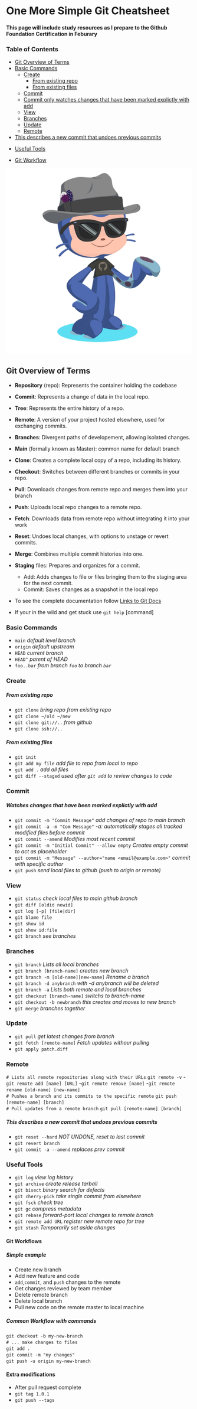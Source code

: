 # One More Simple Git Cheatsheet 

#### This page will include study resources as I prepare to the Github Foundation Certification in Feburary 

### Table of Contents

<!-- TOC start (generated with https://github.com/derlin/bitdowntoc) -->

- [Git Overview of Terms](#git-overview-of-terms)
- [Basic Commands ](#basic_commands)
   * [Create](#create)
     - [From existing repo](#from-existing-repo)
     - [From existing files](#from-existing-files)
   * [Commit](#commit)
    - [Commit only watches changes that have been marked explictly with add](#commit-only-watches-changes-that-have-been-marked-explictly-with-add)
   * [View](#view)
   * [Branches](#branches)
   * [Update](#update)
   * [Remote](#remote)
- [This describes a new commit that undoes previous commits](#this-describes-a-new-commit-that-undoes-previous-commits)
* [Useful Tools](#useful-tools)
+ [Git Workflow](#git-workflow)

<!-- TOC end -->

![Octocat!](/images/cd_octocat.png "Octocat Flair!")

<!-- TOC --><a name="git-overview-of-terms"></a>
## Git Overview of Terms
- **Repository** (repo): Represents the container holding the codebase 
- **Commit**: Represents a change of data in the local repo.
- **Tree**: Represents the entire history of a repo.
- **Remote**: A version of your project hosted elsewhere, used for exchanging commits.
- **Branches**: Divergent paths of developement, allowing isolated changes.
- **Main** (formally known as Master): common name for default branch
- **Clone**: Creates a complete local copy of a repo, including its history.
- **Checkout**: Switches between different branches or commits in your repo.
- **Pull**: Downloads changes from remote repo and merges them into your branch
- **Push**: Uploads local repo changes to a remote repo.
- **Fetch**: Downloads data from remote repo without integrating it into your work
- **Reset**: Undoes local changes, with options to unstage or revert commits.
- **Merge**: Combines multiple commit histories into one.
- **Staging** files: Prepares and organizes for a commit.
    - Add: Adds changes to file or files bringing them to the staging area for the next commit.
    - Commit: Saves changes as a snapshot in the local repo

- To see the complete documentation follow [Links to Git Docs](https://git-scm.com/docs)
- If your in the wild and get stuck use `git help` [command]

<!-- TOC --><a name="basic_commands"></a>
### Basic Commands

- `main`      *default level branch*
- `origin`      *default upstream*
- `HEAD`        *current branch*
- `HEAD^`       *parent of HEAD*
- `foo..bar`    *from branch `foo` to branch `bar`*

<!-- TOC --><a name="create"></a>
### Create

<!-- TOC --><a name="from-existing-repo"></a>
##### From existing repo

- `git clone` *bring repo from existing repo*
- `git clone ~/old ~/new`
- `git clone git://..` *from github*
- `git clone ssh://..`

<!-- TOC --><a name="from-existing-files"></a>
##### From existing files

- `git init`
- `git add my file` *add file to repo from local to repo*
- `git add .` *add all files*
- `git diff --staged` *used after `git add` to review changes to code*

<!-- TOC --><a name="commit"></a>
### Commit

<!-- TOC --><a name="commit-only-watches-changes-that-have-been-marked-explictly-with-add"></a>
##### Watches changes that have been marked explictly with add

- `git commit -m "Commit Message"` *add changes of repo to main branch*
- `git commit -a -m "Com Message"`  *-a: automatically stages all tracked modified files before commit*
- `git commit --amend` *Modifies most recent commit*
- `git commit -m "Initial Commit" --allow empty` *Creates empty commit to act as placeholder*
- `git commit -m "Message" --author="name <email@example.com>"` *commit with specific author*
- `git push` *send local files to github* *(push to origin or remote)*

<!-- TOC --><a name="view"></a>
### View

- `git status` *check local files to main github branch*
- `git diff [oldid newid]`
- `git log [-p] [file|dir]`
- `git blame file`
- `git show id` 
- `git show id:file`
- `git branch` *see branches*

<!-- TOC --><a name="branches"></a>
### Branches
- `git branch` *Lists all local branches*
- `git branch [branch-name]` *creates new branch*
- `git branch -m [old-name][new-name]` *Rename a branch*
- `git branch -d anybranch` *with -d anybranch will be deleted*
- `git branch -a` *Lists both remote and local branches*
- `git checkout [branch-name]` *switchs to branch-name*
- `git checkout -b newbranch` *this creates and moves to new branch*
- `git merge` *branches together*

<!-- TOC --><a name="update"></a>
### Update

- `git pull` *get latest changes from branch*
- `git fetch [remote-name]` *Fetch updates withour pulling*
- `git apply patch.diff`

<!-- TOC --><a name="remote"></a>
### Remote

`# Lists all remote repositories along with their URLs`
`git remote -v`
-`git remote add [name] [URL]`
-`git remote remove [name]`
-`git remote rename [old-name] [new-name]`
<br>
`# Pushes a branch and its commits to the specific remote`
`git push [remote-name] [branch]`
<br>
`# Pull updates from a remote branch`
`git pull [remote-name] [branch]`


<!-- TOC --><a name="this-describes-a-new-commit-that-undoes-previous-commits"></a>
##### This describes a new commit that undoes previous commits

- `git reset --hard` *NOT UNDONE, reset to last commit*
- `git revert branch`
- `git commit -a --amend` *replaces prev commit*

<!-- TOC --><a name="useful-tools"></a>
### Useful Tools

- `git log` *view log history*
- `git archive` *create release tarball*
- `git bisect` *binary search for defects*
- `git cherry-pick` *take single commit from elsewhere*
- `git fsck` *check tree*
- `git gc` *compress metadata <performance>*
- `git rebase` *forward-port local changes to remote branch* 
- `git remote add URL` *register new remote repo for tree*
- `git stash` *Temporarily set aside changes*



<!-- TOC --><a name="git-workflow"></a>
#### Git Workflows

##### Simple example
- Create new branch
- Add new feature and code
- `add`,`commit`, and `push` changes to the remote
- Get changes reviewed by team member
- Delete remote branch
- Delete local branch
- Pull new code on the remote master to local machine

##### Common Workflow with commands
`git checkout -b my-new-branch` <br>
`# ... make changes to files` <br>
`git add .`                  <br>
`git commit -m "my changes"`   <br>
`git push -u origin my-new-branch` <br>

#### Extra modifications
- After pull request complete
- `git tag 1.0.1`
- `git push --tags`
